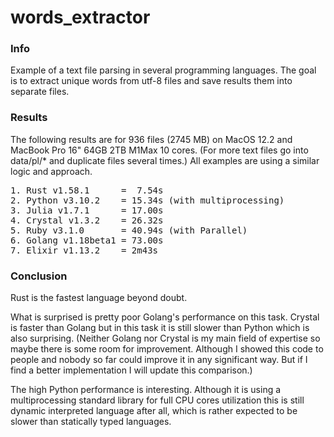 # words_extractor

### Info
Example of a text file parsing in several programming languages. The goal is to extract unique words from utf-8 files and save results them into separate files.

### Results

The following results are for 936 files (2745 MB) on MacOS 12.2 and MacBook Pro 16" 64GB 2TB M1Max 10 cores. (For more text files go into data/pl/* and duplicate files several times.) All examples are using a similar logic and approach.

<pre>
1. Rust v1.58.1      =  7.54s
2. Python v3.10.2    = 15.34s (with multiprocessing)
3. Julia v1.7.1      = 17.00s
4. Crystal v1.3.2    = 26.32s 
5. Ruby v3.1.0       = 40.94s (with Parallel)
6. Golang v1.18beta1 = 73.00s
7. Elixir v1.13.2    = 2m43s 
</pre>

### Conclusion

Rust is the fastest language beyond doubt.

What is surprised is pretty poor Golang's performance on this task. Crystal is faster than Golang but in this task it is still slower than Python which is also surprising. (Neither Golang nor Crystal is my main field of expertise so maybe there is some room for improvement. Although I showed this code to people and nobody so far could improve it in any significant way. But if I find a better implementation I will update this comparison.)

The high Python performance is interesting. Although it is using a multiprocessing standard library for full CPU cores utilization this is still dynamic interpreted language after all, which is rather expected to be slower than statically typed languages. 
